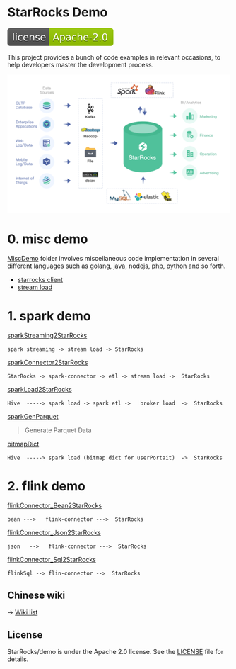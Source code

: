 
# StarRocks Demo

[![license](docs/imgs/starrocks.svg)](LICENSE)

This project provides a bunch of code examples in relevant occasions,
to help developers master the development process.

![banner1](docs/imgs/banner1.png)

# 0. misc demo
[MiscDemo](MiscDemo) folder involves miscellaneous code implementation in several different languages such as golang, java, nodejs, php, python and so forth.
- [starrocks client](MiscDemo/connect/)
- [stream load](MiscDemo/stream_load/) 

# 1. spark demo

[sparkStreaming2StarRocks](docs/01_sparkStreaming2StarRocks.md)

```
spark streaming -> stream load -> StarRocks 
```
 
[sparkConnector2StarRocks](docs/02_sparkConnector2StarRocks.md)  
```
StarRocks -> spark-connector -> etl -> stream load ->  StarRocks
```

[sparkLoad2StarRocks](docs/03_sparkLoad2StarRocks.md)

```
Hive  -----> spark load -> spark etl ->   broker load  ->  StarRocks 
```

[sparkGenParquet](docs/04_sparkGenParquet.md)
> Generate Parquet Data

[bitmapDict](docs/08_userPortrait_bitmapDict.md)
```
Hive  -----> spark load (bitmap dict for userPortait)  ->  StarRocks 
```

# 2. flink demo

[flinkConnector_Bean2StarRocks](docs/05_flinkConnector_Bean2StarRocks.md)
```
bean --->   flink-connector --->  StarRocks 
```
[flinkConnector_Json2StarRocks](docs/06_flinkConnector_Json2StarRocks.md) 
```
json   -->   flink-connector --->  StarRocks
```
[flinkConnector_Sql2StarRocks](docs/07_flinkConnector_Sql2StarRocks.md) 
```
flinkSql --> flin-connector -->  StarRocks 
``` 

## Chinese wiki
-> [Wiki list](docs/cn/README_cn.md) 

## License

StarRocks/demo is under the Apache 2.0 license. See the [LICENSE](./LICENSE) file for details.
